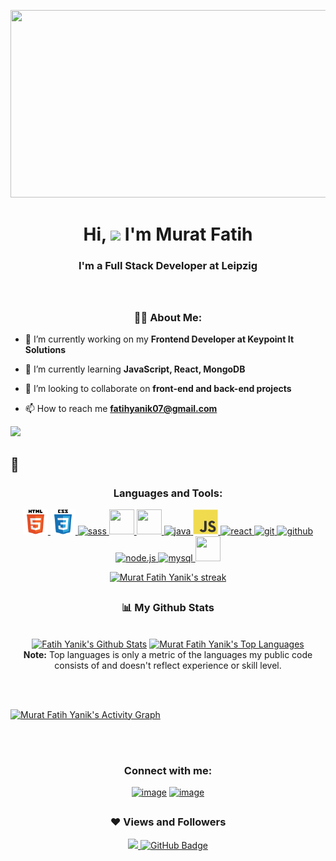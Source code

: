 <p align="center"><img src="https://media.giphy.com/media/dWesBcTLavkZuG35MI/giphy.gif" width="600" height="300"  /></p>

<h1 align="center">Hi, <img src="https://raw.githubusercontent.com/MartinHeinz/MartinHeinz/master/wave.gif" width="30px"> I'm Murat Fatih</h1>
<h3 align="center">I'm a Full Stack Developer at Leipzig</h3>

<p align="center"><img src="https://komarev.com/ghpvc/?username=fatihyanik&style=flat-square&color=blue" alt=""></p>

##  <h3 align="center">🙋‍♂️ About Me:</h3>

- 🔭 I’m currently working on my **Frontend Developer at Keypoint It Solutions**

- 🌱 I’m currently learning **JavaScript, React, MongoDB**

- 👯 I’m looking to collaborate on **front-end and back-end projects**

- 📫 How to reach me **fatihyanik07@gmail.com**

<p align="left"> <a href="https://github.com/ryo-ma/github-profile-trophy"><img src="https://github-profile-trophy.vercel.app/?username=fatihyanik&theme=matrix" /></a> </p>

## 🚀 <h3 align="center">Languages and Tools:</h3>

<p align="center"> 
  <a href="https://www.w3.org/html/" target="_blank"> 
    <img src="https://raw.githubusercontent.com/devicons/devicon/master/icons/html5/html5-original-wordmark.svg" alt="html5" width="40" height="40"/> 
  </a>
  
  <a href="https://www.w3schools.com/css/" target="_blank"> 
    <img src="https://raw.githubusercontent.com/devicons/devicon/master/icons/css3/css3-original-wordmark.svg" alt="css3" width="40" height="40"/> 
  </a>
  
  <a href="https://www.w3schools.com/sass/default.php" target="_blank"> 
    <img src="https://cdn.jsdelivr.net/gh/devicons/devicon/icons/sass/sass-original.svg" alt="sass" width="40" height="40"/>
  </a>
  
  <a href="https://www.w3schools.com/bootstrap/" target="_blank"> 
    <img src="https://cdn.jsdelivr.net/gh/devicons/devicon/icons/bootstrap/bootstrap-plain-wordmark.svg" width="40" height="40"/>
  </a>
  
  <a href="https://tailwindcss.com/" target="_blank"> 
   <img src="https://cdn.jsdelivr.net/gh/devicons/devicon/icons/tailwindcss/tailwindcss-plain.svg" width="40" height="40"  />
  </a>
  
  <a href="https://www.w3schools.com/java/default.asp" target="_blank"> 
   <img src="https://cdn.jsdelivr.net/gh/devicons/devicon/icons/java/java-original-wordmark.svg" alt="java" width="40" height="40"/>
  </a>
      
  <a href="https://developer.mozilla.org/en-US/docs/Web/JavaScript" target="_blank"> 
    <img src="https://raw.githubusercontent.com/devicons/devicon/master/icons/javascript/javascript-original.svg" alt="javascript" width="40" height="40"/> 
  </a> 
  
  <a href="https://www.w3schools.com/react/default.asp" target="_blank"> 
    <img src="https://cdn.jsdelivr.net/gh/devicons/devicon/icons/react/react-original-wordmark.svg" alt="react" width="40" height="40"/>
  </a>

  <a href="https://git-scm.com/" target="_blank"> 
    <img src="https://www.vectorlogo.zone/logos/git-scm/git-scm-icon.svg" alt="git" width="40" height="40"/> 
  </a>
  
  <a href="https://www.w3schools.com/git/git_remote_getstarted.asp?remote=github" target="_blank"> 
    <img src="https://cdn.jsdelivr.net/gh/devicons/devicon/icons/github/github-original-wordmark.svg" alt="github" width="40" height="40" /> 
  </a>
  
   <a href="https://nodejs.org" target="_blank"> 
     <img src="https://img.icons8.com/color/48/000000/nodejs.png" alt="node.js" width="40" height="40" /> 
  </a>
  
  <a href="https://www.w3schools.com/sql/default.asp" target="_blank"> 
    <img src="https://cdn.jsdelivr.net/gh/devicons/devicon/icons/mysql/mysql-original-wordmark.svg" alt="mysql" width="40" height="40" />
  </a>
  
  <a href="https://docs.atlas.mongodb.com/?_ga=2.23117372.725085483.1645131298-1282144834.1643304452&_gac=1.250201588.1645131298.CjwKCAiAgbiQBhAHEiwAuQ6BkuY2dIvynTFDaXRpfPC2-I-qywz6Wov8th6ooIuO8pc3q29OK03vJBoCpIwQAvD_BwE" target="_blank"> 
   <img src="https://cdn.jsdelivr.net/gh/devicons/devicon/icons/mongodb/mongodb-original-wordmark.svg" width="40" height="40"  />
  </a>  

</p>

 <p align="center">
    <a href="https://github.com/fatihyanik/github-readme-streak-stats">
        <img title="🔥 Get streak stats for your profile at git.io/streak-stats" alt="Murat Fatih Yanik's streak" src="https://github-readme-streak-stats.herokuapp.com/?user=fatihyanik&theme=hacker&hide_border=true&stroke=0000&background=151515"/>
    </a>
</p>

##  <h3 align="center">📊 My Github Stats</h3>
<p align="center">
  <br/>
   <a href="https://github.com/fatihyanik/github-readme-stats"><img alt="Fatih Yanik's Github Stats" src="https://github-readme-stats.vercel.app/api?username=fatihyanik&show_icons=true&count_private=true&theme=chartreuse-dark&hide_border=true&bg_color=151515" /></a>
  <a href="https://github.com/fatihyanik/github-readme-stats"><img alt="Murat Fatih Yanik's Top Languages" src="https://github-readme-stats.vercel.app/api/top-langs/?username=fatihyanik&langs_count=8&count_private=true&layout=compact&theme=chartreuse-dark&hide_border=true&bg_color=151515" /></a>
   
   
    
  <br/>
  <b>Note:</b> Top languages is only a metric of the languages my public code consists of and doesn't reflect experience or skill level.
 </p>

<br/>
<br/>

<a href="https://github.com/fatihyanik/github-readme-activity-graph"><img alt="Murat Fatih Yanik's Activity Graph" src="https://activity-graph.herokuapp.com/graph?username=fatihyanik&bg_color=151515&color=339933&line=339933&point=fff5e6&hide_border=true" /></a>

<br/>
<br/>

<h3 align="center">Connect with me:</h3>
<div align="center">

[![image](https://img.shields.io/badge/LinkedIn-0077B5?style=for-the-badge&logo=linkedin&logoColor=white)](https://www.linkedin.com/in/murat-fatih-yanik-2b091a230/)
[![image](https://img.shields.io/badge/Gmail-D14836?style=for-the-badge&logo=gmail&logoColor=white)](mailto:fatihyanik07@gmail.com)
  
</div>

## <h3 align="center"> ❤ Views and Followers</h3>

<div align="center">
<a href="https://github.com/Meghna-DAS/github-profile-views-counter">
    <img src="https://komarev.com/ghpvc/?username=fatihyanik">
</a>
<a href="https://github.com/fatihyanik?tab=followers"><img src="https://img.shields.io/github/followers/fatihyanik?label=Followers&style=social" alt="GitHub Badge"></a> 
  </div>
